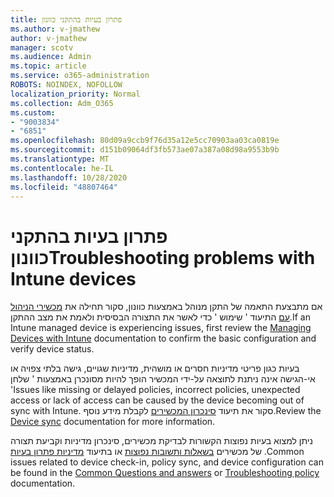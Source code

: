 ```yaml
---
title: פתרון בעיות בהתקני כוונון
ms.author: v-jmathew
author: v-jmathew
manager: scotv
ms.audience: Admin
ms.topic: article
ms.service: o365-administration
ROBOTS: NOINDEX, NOFOLLOW
localization_priority: Normal
ms.collection: Adm_O365
ms.custom:
- "9003834"
- "6851"
ms.openlocfilehash: 80d09a9ccb9f76d35a12e5cc70903aa03ca0819e
ms.sourcegitcommit: d151b09064df3fb573ae07a387a08d98a9553b9b
ms.translationtype: MT
ms.contentlocale: he-IL
ms.lasthandoff: 10/28/2020
ms.locfileid: "48807464"
---
```

# <a name="troubleshooting-problems-with-intune-devices"></a><span data-ttu-id="22742-102">פתרון בעיות בהתקני כוונון</span><span class="sxs-lookup"><span data-stu-id="22742-102">Troubleshooting problems with Intune devices</span></span>

<span data-ttu-id="22742-103">אם מתבצעת התאמה של התקן מנוהל באמצעות כוונון, סקור תחילה את [מכשירי הניהול עם](https://docs.microsoft.com/mem/intune/protect/endpoint-security-manage-devices) התיעוד ' שימוש ' כדי לאשר את התצורה הבסיסית ולאמת את מצב ההתקן.</span><span class="sxs-lookup"><span data-stu-id="22742-103">If an Intune managed device is experiencing issues, first review the [Managing Devices with Intune](https://docs.microsoft.com/mem/intune/protect/endpoint-security-manage-devices) documentation to confirm the basic configuration and verify device status.</span></span>

<span data-ttu-id="22742-104">בעיות כגון פריטי מדיניות חסרים או מושהית, מדיניות שגויים, גישה בלתי צפויה או אי-הגישה אינה ניתנת לתוצאה על-ידי המכשיר הופך להיות מסונכרן באמצעות ' שלחן '</span><span class="sxs-lookup"><span data-stu-id="22742-104">Issues like missing or delayed policies, incorrect policies, unexpected access or lack of access can be caused by the device becoming out of sync with Intune.</span></span> <span data-ttu-id="22742-105">סקור את תיעוד [סינכרון המכשירים](https://docs.microsoft.com/mem/intune/remote-actions/device-sync) לקבלת מידע נוסף.</span><span class="sxs-lookup"><span data-stu-id="22742-105">Review the [Device sync](https://docs.microsoft.com/mem/intune/remote-actions/device-sync) documentation for more information.</span></span>

<span data-ttu-id="22742-106">ניתן למצוא בעיות נפוצות הקשורות לבדיקת מכשירים, סינכרון מדיניות וקביעת תצורה של מכשירים [בשאלות ותשובות נפוצות](https://docs.microsoft.com/mem/intune/configuration/device-profile-troubleshoot) או בתיעוד [מדיניות פתרון בעיות](https://docs.microsoft.com/mem/intune/configuration/troubleshoot-policies-in-microsoft-intune) .</span><span class="sxs-lookup"><span data-stu-id="22742-106">Common issues related to device check-in, policy sync, and device configuration can be found in the [Common Questions and answers](https://docs.microsoft.com/mem/intune/configuration/device-profile-troubleshoot) or [Troubleshooting policy](https://docs.microsoft.com/mem/intune/configuration/troubleshoot-policies-in-microsoft-intune) documentation.</span></span>
